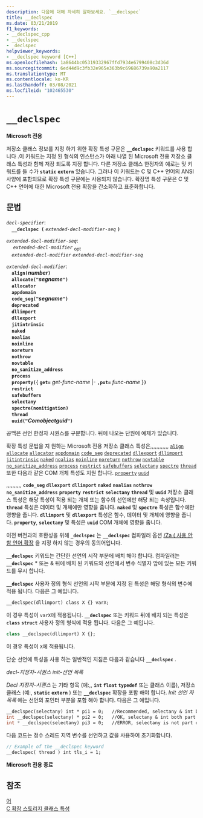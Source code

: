 ```yaml
---
description: 다음에 대해 자세히 알아보세요. `__declspec`
title: __declspec
ms.date: 03/21/2019
f1_keywords:
- __declspec_cpp
- __declspec
- _declspec
helpviewer_keywords:
- __declspec keyword [C++]
ms.openlocfilehash: 1a8644bc05319332967ffd7934e6799408c3d36d
ms.sourcegitcommit: 6ed44d9c3fb32e965e363b9c69686739a90a2117
ms.translationtype: MT
ms.contentlocale: ko-KR
ms.lasthandoff: 03/08/2021
ms.locfileid: "102465530"
---
```

# `__declspec`

**Microsoft 전용**

저장소 클래스 정보를 지정 하기 위한 확장 특성 구문은 **`__declspec`** 키워드를 사용 합니다 .이 키워드는 지정 된 형식의 인스턴스가 아래 나열 된 Microsoft 전용 저장소 클래스 특성과 함께 저장 되도록 지정 합니다. 다른 저장소 클래스 한정자의 예로는 및 키워드를 들 수가 **`static`** **`extern`** 있습니다. 그러나 이 키워드는 C 및 C++ 언어의 ANSI 사양에 포함되므로 확장 특성 구문에는 사용되지 않습니다. 확장명 특성 구문은 C 및 C++ 언어에 대한 Microsoft 전용 확장을 간소화하고 표준화합니다.

## <a name="grammar"></a>문법

*`decl-specifier`*:\
&emsp;**`__declspec (`**  *`extended-decl-modifier-seq`*  **`)`**

*`extended-decl-modifier-seq`*:\
&emsp; *`extended-decl-modifier`* <sub>opt</sub> \
&emsp;*`extended-decl-modifier`* *`extended-decl-modifier-seq`*

*`extended-decl-modifier`*:\
&emsp;**`align(`***number***`)`**\
&emsp;**`allocate("`***segname***`")`**\
&emsp;**`allocator`**\
&emsp;**`appdomain`**\
&emsp;**`code_seg("`***segname***`")`**\
&emsp;**`deprecated`**\
&emsp;**`dllimport`**\
&emsp;**`dllexport`**\
&emsp;**`jitintrinsic`**\
&emsp;**`naked`**\
&emsp;**`noalias`**\
&emsp;**`noinline`**\
&emsp;**`noreturn`**\
&emsp;**`nothrow`**\
&emsp;**`novtable`**\
&emsp;**`no_sanitize_address`**\
&emsp;**`process`**\
&emsp;**`property(`**{ **`get=`** _get-func-name_ &#124;- **`,put=`** _func-name_ }**`)`**\
&emsp;**`restrict`**\
&emsp;**`safebuffers`**\
&emsp;**`selectany`**\
&emsp;**`spectre(nomitigation)`**\
&emsp;**`thread`**\
&emsp;**`uuid("`***Comobjectguid***`")`**

공백은 선언 한정자 시퀀스를 구분합니다. 뒤에 나오는 단원에 예제가 있습니다.

확장 특성 문법을 지 원하는 Microsoft 전용 저장소 클래스 특성은,,,,,,,,,,,, [`align`](../cpp/align-cpp.md) [`allocate`](../cpp/allocate.md) [`allocator`](../cpp/allocator.md) [`appdomain`](../cpp/appdomain.md) [`code_seg`](../cpp/code-seg-declspec.md) [`deprecated`](../cpp/deprecated-cpp.md) [`dllexport`](../cpp/dllexport-dllimport.md) [`dllimport`](../cpp/dllexport-dllimport.md) [`jitintrinsic`](../cpp/jitintrinsic.md) [`naked`](../cpp/naked-cpp.md) [`noalias`](../cpp/noalias.md) [`noinline`](../cpp/noinline.md) [`noreturn`](../cpp/noreturn.md) [`nothrow`](../cpp/nothrow-cpp.md) [`novtable`](../cpp/novtable.md) [`no_sanitize_address`](../cpp/no-sanitize-address.md) [`process`](../cpp/process.md) [`restrict`](../cpp/restrict.md) [`safebuffers`](../cpp/safebuffers.md) [`selectany`](../cpp/selectany.md) [`spectre`](../cpp/spectre.md) [`thread`](../cpp/thread.md) 또한 다음과 같은 COM 개체 특성도 지원 합니다. [`property`](../cpp/property-cpp.md) [`uuid`](../cpp/uuid-cpp.md)

,,,,,,,,,, **`code_seg`** **`dllexport`** **`dllimport`** **`naked`** **`noalias`** **`nothrow`** **`no_sanitize_address`** **`property`** **`restrict`** **`selectany`** **`thread`** 및 **`uuid`** 저장소 클래스 특성은 해당 특성이 적용 되는 개체 또는 함수의 선언에만 해당 되는 속성입니다. **`thread`** 특성은 데이터 및 개체에만 영향을 줍니다. **`naked`** 및 **`spectre`** 특성은 함수에만 영향을 줍니다. **`dllimport`** 및 **`dllexport`** 특성은 함수, 데이터 및 개체에 영향을 줍니다. **`property`**, **`selectany`** 및 특성은 **`uuid`** COM 개체에 영향을 줍니다.

이전 버전과의 호환성을 위해 **`_declspec`** 는 **`__declspec`** 컴파일러 옵션 [/Za \( 사용 안 함 언어 확장](../build/reference/za-ze-disable-language-extensions.md) 을 지정 하지 않는 경우의 동의어입니다.

**`__declspec`** 키워드는 간단한 선언의 시작 부분에 배치 해야 합니다. 컴파일러는 **`__declspec`** * 또는 & 뒤에 배치 된 키워드와 선언에서 변수 식별자 앞에 있는 모든 키워드를 무시 합니다.

**`__declspec`** 사용자 정의 형식 선언의 시작 부분에 지정 된 특성은 해당 형식의 변수에 적용 됩니다. 다음은 그 예입니다.

```cpp
__declspec(dllimport) class X {} varX;
```

이 경우 특성이 `varX`에 적용됩니다. **`__declspec`** 또는 키워드 뒤에 배치 되는 특성은 **`class`** **`struct`** 사용자 정의 형식에 적용 됩니다. 다음은 그 예입니다.

```cpp
class __declspec(dllimport) X {};
```

이 경우 특성이 `X`에 적용됩니다.

단순 선언에 특성을 사용 하는 일반적인 지침은 다음과 같습니다 **`__declspec`** .

*decl-지정자-시퀀스* *init-선언 목록*

*Decl 지정자-시퀀스* 는 기타 항목 (예:,, **`int`** **`float`** **`typedef`** 또는 클래스 이름), 저장소 클래스 (예:, **`static`** **`extern`** ) 또는 **`__declspec`** 확장을 포함 해야 합니다. *Init 선언 자 목록* 에는 선언의 포인터 부분을 포함 해야 합니다. 다음은 그 예입니다.

```cpp
__declspec(selectany) int * pi1 = 0;   //Recommended, selectany & int both part of decl-specifier
int __declspec(selectany) * pi2 = 0;   //OK, selectany & int both part of decl-specifier
int * __declspec(selectany) pi3 = 0;   //ERROR, selectany is not part of a declarator
```

다음 코드는 정수 스레드 지역 변수를 선언하고 값을 사용하여 초기화합니다.

```cpp
// Example of the __declspec keyword
__declspec( thread ) int tls_i = 1;
```

**Microsoft 전용 종료**

## <a name="see-also"></a>참조

[어](../cpp/keywords-cpp.md)\
[C 확장 스토리지 클래스 특성](../c-language/c-extended-storage-class-attributes.md)
